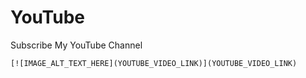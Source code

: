 # YouTube
Subscribe My YouTube Channel 
````
[![IMAGE_ALT_TEXT_HERE](YOUTUBE_VIDEO_LINK)](YOUTUBE_VIDEO_LINK)
````
